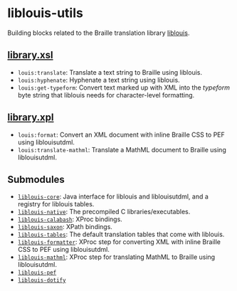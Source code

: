 liblouis-utils
===============

Building blocks related to the Braille translation library
[liblouis][].

[library.xsl](src/main/resources/xml/library.xsl)
-------------------------------------------------

- `louis:translate`: Translate a text string to Braille using liblouis.
- `louis:hyphenate`: Hyphenate a text string using liblouis.
- `louis:get-typeform`: Convert text marked up with XML into the
  *typeform* byte string that liblouis needs for character-level
  formatting.

[library.xpl](src/main/resources/xml/library.xpl)
-------------------------------------------------

- `louis:format`: Convert an XML document with inline Braille CSS to
  PEF using liblouisutdml.
- `louis:translate-mathml`: Translate a MathML document to Braille
  using liblouisutdml.

Submodules
----------

- [`liblouis-core`](../liblouis/liblouis-core): Java interface for
  liblouis and liblouisutdml, and a registry for liblouis tables.
- [`liblouis-native`](../liblouis/liblouis-native): The precompiled C
  libraries/executables.
- [`liblouis-calabash`](../liblouis/liblouis-calabash): XProc bindings.
- [`liblouis-saxon`](../liblouis/liblouis-saxon): XPath bindings.
- [`liblouis-tables`](../liblouis/liblouis-tables): The default
  translation tables that come with liblouis.
- [`liblouis-formatter`](../liblouis/liblouis-formatter): XProc step
  for converting XML with inline Braille CSS to PEF using
  liblouisutdml.
- [`liblouis-mathml`](../liblouis/liblouis-mathml): XProc step for
  translating MathML to Braille using liblouisutdml.
- [`liblouis-pef`](../liblouis/liblouis-pef)
- [`liblouis-dotify`](../liblouis/liblouis-dotify)

[liblouis]: https://code.google.com/p/liblouis
